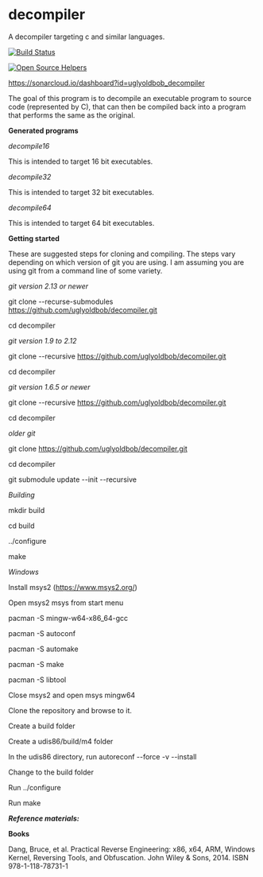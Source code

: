 # decompiler
A decompiler targeting c and similar languages.

[![Build Status](https://travis-ci.org/uglyoldbob/decompiler.svg?branch=master)](https://travis-ci.org/uglyoldbob/decompiler)

[![Open Source Helpers](https://www.codetriage.com/uglyoldbob/decompiler/badges/users.svg)](https://www.codetriage.com/uglyoldbob/decompiler)

https://sonarcloud.io/dashboard?id=uglyoldbob_decompiler

The goal of this program is to decompile an executable program to source code (represented by C), that can then be compiled back into a program that performs the same as the original.

**Generated programs**

*decompile16*

This is intended to target 16 bit executables.

*decompile32*

This is intended to target 32 bit executables.

*decompile64*

This is intended to target 64 bit executables.


**Getting started**

These are suggested steps for cloning and compiling. The steps vary depending on which version of git you are using. I am assuming you are using git from a command line of some variety.

*git version 2.13 or newer*

git clone --recurse-submodules https://github.com/uglyoldbob/decompiler.git

cd decompiler

*git version 1.9 to 2.12*

git clone --recursive https://github.com/uglyoldbob/decompiler.git

cd decompiler

*git version 1.6.5 or newer*

git clone --recursive https://github.com/uglyoldbob/decompiler.git

cd decompiler

*older git*

git clone https://github.com/uglyoldbob/decompiler.git

cd decompiler

git submodule update --init --recursive

*Building*

mkdir build

cd build

../configure

make

*Windows*

Install msys2 (https://www.msys2.org/)

Open msys2 msys from start menu

pacman -S mingw-w64-x86_64-gcc

pacman -S autoconf

pacman -S automake

pacman -S make

pacman -S libtool

Close msys2 and open msys mingw64

Clone the repository and browse to it.

Create a build folder

Create a udis86/build/m4 folder

In the udis86 directory, run autoreconf --force -v --install

Change to the build folder

Run ../configure

Run make

***Reference materials:***

**Books**

Dang, Bruce, et al. Practical Reverse Engineering: x86, x64, ARM, Windows Kernel, Reversing Tools, and Obfuscation. John Wiley & Sons, 2014. ISBN 978-1-118-78731-1
